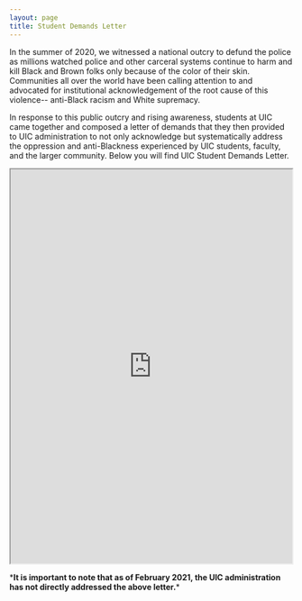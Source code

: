 ```yaml
---
layout: page
title: Student Demands Letter
---
```

  
In the summer of 2020, we witnessed a national outcry to defund the police as millions watched police and other carceral systems continue to harm and kill Black and Brown folks only because of the color of their skin. Communities all over the world have been calling attention to and advocated for institutional acknowledgement of the root cause of this violence-- anti-Black racism and White supremacy.   

In response to this public outcry and rising awareness, students at UIC came together and composed a letter of demands that they then provided to UIC administration to not only acknowledge but systematically address the oppression and anti-Blackness experienced by UIC students, faculty, and the larger community.  Below you will find UIC Student Demands Letter.  

<iframe id="student-demands" src="https://docs.google.com/document/u/1/d/e/2PACX-1vS5aNtgjnyFemX1x2EcgplCg26yTnM5BTW9qd84wCJY6KeoHieUKFtu-xPxNz4lStpaBowyV7SeuE-p/pub" title="student demands" height="700" width="500"></iframe>

\*__It is important to note that as of February 2021, the UIC administration has not directly addressed the above letter.__\*
